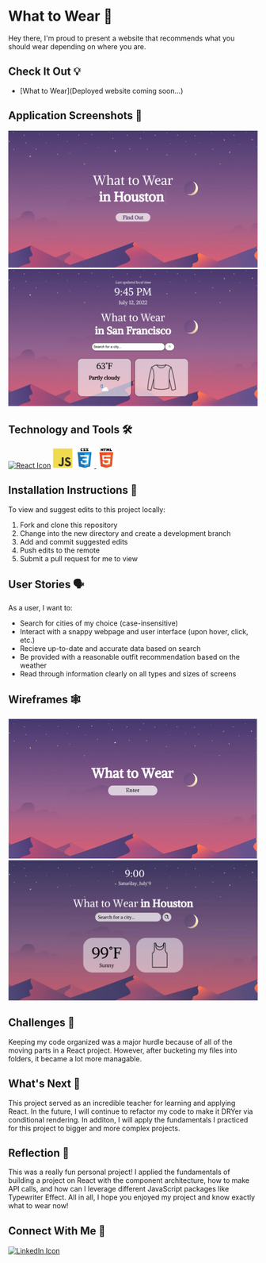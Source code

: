 # What to Wear 👕

Hey there, I'm proud to present a website that recommends what you should wear depending on where you are.

## Check It Out 💡 
- [What to Wear](Deployed website coming soon...) 

## Application Screenshots 📸
![Home Page](/screenshots/home-page.png)
![Search Page](/screenshots/search-page.png)

## Technology and Tools 🛠
<p align="left"><a target="_blank" href="https://developer.mozilla.org/en-US/docs/Web/JavaScript"> <img src="https://brandslogos.com/wp-content/uploads/images/large/react-logo-1.png" alt="React Icon" width="40" height="40"/></a> <a target="_blank" href="https://reactjs.org/"><img src="https://raw.githubusercontent.com/devicons/devicon/master/icons/javascript/javascript-original.svg" alt="JavaScript Icon" width="40" height="40"/></a> <a target="_blank" href="https://developer.mozilla.org/en-US/docs/Web/CSS"> <img src="https://raw.githubusercontent.com/devicons/devicon/master/icons/css3/css3-original-wordmark.svg" alt="CSS3 Icon" width="40" height="40"/> </a> <a target="_blank" href="https://developer.mozilla.org/en-US/docs/Web/HTML" > <img src="https://raw.githubusercontent.com/devicons/devicon/master/icons/html5/html5-original-wordmark.svg" alt="HTML5 Icon" width="40" height="40"/></a></p>

## Installation Instructions 📲
To view and suggest edits to this project locally:
1. Fork and clone this repository
2. Change into the new directory and create a development branch 
3. Add and commit suggested edits
4. Push edits to the remote
5. Submit a pull request for me to view

## User Stories 🗣
As a user, I want to:
- Search for cities of my choice (case-insensitive)
- Interact with a snappy webpage and user interface (upon hover, click, etc.)
- Recieve up-to-date and accurate data based on search
- Be provided with a reasonable outfit recommendation based on the weather
- Read through information clearly on all types and sizes of screens

## Wireframes 🕸
![Home Page Wireframe](/planning/wireframes/desktop-home.png)
![Search Page Wireframe](/planning/wireframes/desktop-view.png)

## Challenges 💪
Keeping my code organized was a major hurdle because of all of the moving parts in a React project. However, after bucketing my files into folders, it became a lot more managable.

## What's Next 🏁
This project served as an incredible teacher for learning and applying React. In the future, I will continue to refactor my code to make it DRYer via conditional rendering. In additon, I will apply the fundamentals I practiced for this project to bigger and more complex projects.

## Reflection 🙌
This was a really fun personal project! I applied the fundamentals of building a project on React with the component architecture, how to make API calls, and how can I leverage different JavaScript packages like Typewriter Effect. All in all, I hope you enjoyed my project and know exactly what to wear now!

## Connect With Me 👥
<p align="left">
<a target="_blank" href="https://www.linkedin.com/in/lance-chin/"><img align="center" src="https://raw.githubusercontent.com/rahuldkjain/github-profile-readme-generator/master/src/images/icons/Social/linked-in-alt.svg" alt="LinkedIn Icon" height="30" width="40"/></a></p>